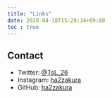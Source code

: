 ```yaml
---
title: "Links"
date: 2020-04-18T15:28:34+09:00
toc : true
---
```


## Contact

- Twitter: [@TsL_26](https://twitter.com/TsL_26)
- Instagram: [ha2zakura](https://instagram.com/ha2zakura)
- GitHub: [ha2zakura](https://github.com/ha2zakura)
